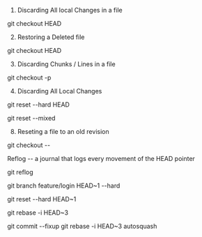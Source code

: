 1. Discarding All local Changes in a file

git checkout HEAD <filename>

2. Restoring a Deleted file

git checkout HEAD <filename>

3. Discarding Chunks / Lines in a file

git checkout -p <filename>

4. Discarding All Local Changes

git reset --hard HEAD

git reset --mixed <commithash>

8. Reseting a file to an old revision

git checkout <commithash> -- <filename>

Reflog -- a journal that logs every movement of the HEAD pointer

git reflog

git branch <branch> <commithash>
feature/login HEAD~1 --hard

git reset --hard HEAD~1

git rebase -i HEAD~3

git commit --fixup <commithash>
git rebase -i HEAD~3 autosquash
